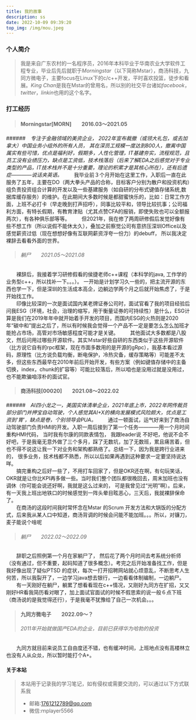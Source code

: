 ```yaml
---
title: 我的故事
description: ss
date: 2022-10-09 09:39:20
top_img: /img/mou.jpeg
---
```

### 个人简介
>我是来自广东农村的一名程序员，2016年本科毕业于华南农业大学软件工程专业，毕业后先后就职于*Morningstar*（以下简称Mstar），商汤科技，九同方微电子，主要focus在Linux下的c/c++开发，平时喜欢投篮，徒步和看展。*King Chan*是我在Mstar的曾用名，所以别的社交平台诸如*facebook*，*twitter*，*linkin*也用的这个名字。
### 打工经历
>#### Morningstar[MORN]　　2016.03～2021.05
######　*专注于金融领域的美资企业， 2022年宣布裁撤（或领大礼包，或去加拿大）中国业务小组外的所有人员， 其在深员工规模一度达到800人，撤离中国属实有些可惜，优点是福利好，假期多，人性化管理，IT基建夯实，流程规范，且员工没有业绩压力，缺点是工资低，技术栈落后（后来了解EDA之后感觉对于专业类型的产品，IT技术栈并不是十分重要，理论的积累才是其核心所在），还有后遗症————说话夹英语。*
　　我毕业前３个月开始在这里工作，入职后一直在此服务了五年，主要在DO（两大拳头产品的合称，目标客户分别为散户和投资机构）组负责投资组合计算的开发以及一些基建服务（如自研的分布式键值存储系统,数据库缓存服务）的维护。在此期间大多数时候是都甜蜜快乐的，比如：日常工作方面，上班不必打卡（早走晚到打声招呼），同事比较平和，领导比较抗事；公司福利方面，有特长假期，有教育津贴（尤其点赞CFA的报销，即使失败也可以全额报两次），有各种俱乐部等等。
　　但2021年，我在修了两周研修假后发觉好像有些不想工作（所以说假不能休太久），叠加之前察觉公司有意挤压深圳Office以及感觉薪资过低（现在想想好像有互联网薪资浮夸一份力）的debuff， 所以我决定裸辞去看看外面的世界。
>###### 躺尸　　2021.05～2021.08
　　裸辞后，我接着学习研修假看的侯捷老师c++课程（本科学的java, 工作学的业务型c++，所以找补一下。。。）。 一开始是计划学习久一些的，把主流开源的东西也学一下，但是深圳的生活成本高企，边躺边学两个月之后就开始焦虑了，于是开始找工作。  
　　印像比较深的一次是面试国内某老牌证券公司时，面试官看了我的项目经验后问我ESG（环境，社会，治理的缩写，用于衡量证券的可持续性）是什么，ESG计算是我们在2019年年中就开始着手开发的项目，而国内ESG的火热则是2020年“碳中和”提出之后了，所以有时候我会觉得一个产品不一定是要怎么怎么加班才能抢占市场，高管对市场敏感程度可能才是关键。
　　其他面试大多数都是八股文，然后问用过哪些开源软件。其实Ｍstar好些自研的东西类似于这些开源软件（比方说它自有的rpc框架，现在市面多数用的是开源的gRpc），我基本看过源码，原理性（比方说负载均衡，断电保护，冷热灾备，缓存策略等）可能差不太多，但这些东西最早在2010年前后开始开发，有些方案（例如键值存储中的主备切换，index，chunk的扩容等）可能比较落后，所以咱也是没用过就是没用过，也不能欺骗咱淳朴的面试官。
>#### 商汤科技[00020]　　2021.08～2022.02　　
######　*AI四小龙之一，美国实体清单企业，2021年底上市，2022年网传裁员部分部门并押宝自动驾驶，个人感觉其AI+X的横向发展模式风险颇大，优点是工资到‘胃’，缺点是卷，个别领导会PUA。*
　　通过一顿面试，运气好来到了商汤自动驾驶部门负责HMI的开发。入职一周后接到了第一个任务————用一个月时间重构HMI代码， 当时我有尔康的同款表情包， 我跟leader说
不好吧，他说不会不好吧，于是我毫无意外做了三个多月，踩了无数坑，加了无数班，累且痛苦着，但也不得不说这让我一下对业务和架构都熟络了。总结一下，因为我是跨行业进来的， 很多业务，技术栈都不熟悉，所以以后如果再遇到这种要求一定要坚持说达咩。  
　　搞完重构之后好一些了，不用打车回家了，但是OKR还在啊，有句玩笑话，OKR就是让你比KPI再多做一些。当时我们整个团队都很晚回去，周末加班也没有调休（你可能会说还好啊，我就是这么过来的， 可是我曾见过“光明”啊）。后来，有一天我上班出地铁口的时候感觉到一阵头晕目眩恶心，三天后，我就裸辞保命了。  
　　在商汤的这段时间我时常怀念在Mstar 的Scrum 开发方法和大锅饭的分配方式，后来我从某人口中知道，商汤背调的时候会问能不能加班。。。所以，对镰刀，麦子能说个啥呢
>###### 躺尸　　2022.02～2022.09
　　辞职之后照例第一个月在家躺尸了， 然后花了两个月时间去考系统分析师（没有通过，但不重要，起码知道了很多概念）。考完之后开始准备找工作，但是我好像出现了疑似PTSD 的症状，每次一打开招聘网站就心烦意乱，不断思考人生何苦，所以我裂开了，一边学习java想去银行，一边看看体制编制，一边躺尸。  
　　有一天刚好在躺尸，躺累了想看看现在c++情况，又刚好九同方在扩招，又又刚好HR看我简历看对眼了，加上面试官面试的时候不假思索的说一般６点下班（商汤说的是我觉得还行），于是我毫不犹豫给了自己一次机会。。。
>#### 九同方微电子　　2022.09～？　
>######  *2011年开始就做国产EDA的企业，目前已获得华为哈勃的投资*
　　九同方就目前来说员工自由度还不错，也有缓冲时间，上班地点没有高楼林立也没有人从众𠈌，所以暂时能打个A+。
　　

#### 关于本站
>本站用于记录我的学习笔记，如有侵权或需要交流的，可以通过以下方式联系我
>* 邮箱:1761212789@qq.com
>* 微信:ｍplayer5566